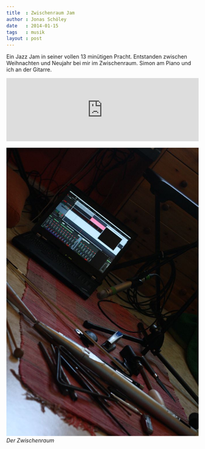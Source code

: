 ```yaml
---
title  : Zwischenraum Jam
author : Jonas Schöley
date   : 2014-01-15
tags   : musik
layout : post
---
```


Ein Jazz Jam in seiner vollen 13 minütigen Pracht. Entstanden zwischen Weihnachten und Neujahr bei mir im Zwischenraum. Simon am Piano und ich an der Gitarre.

<iframe width="100%" height="166" scrolling="no" frameborder="no" src="https://w.soundcloud.com/player/?url=https%3A//api.soundcloud.com/tracks/129677639&amp;color=ff514e&amp;auto_play=false&amp;hide_related=false&amp;show_comments=true&amp;show_user=true&amp;show_reposts=false"></iframe>

![](/assets/2014-01-15-zwischeraum_jam/zwischenraum.jpg)
*Der Zwischenraum*